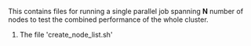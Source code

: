 This contains files for running a single parallel job spanning **N** number of nodes to test the combined performance of the whole cluster.
1. The file 'create_node_list.sh'
